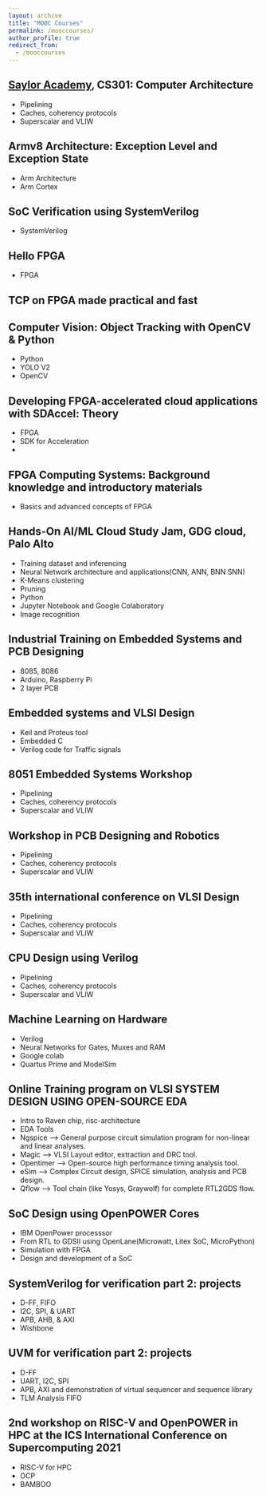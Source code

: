 ```yaml
---
layout: archive
title: "MOOC Courses"
permalink: /mooccourses/
author_profile: true
redirect_from: 
  - /mooccourses
---
```


[Saylor Academy](https://certificates.saylor.org/f19f7b29-e244-4c68-8a11-703b26bcec60#gs.84ymty), CS301: Computer Architecture
--------------------
 - Pipelining
 - Caches, coherency protocols
 - Superscalar and VLIW

Armv8 Architecture: Exception Level and Exception State
--------------------
 - Arm Architecture
 - Arm Cortex

SoC Verification using SystemVerilog
--------------------
 - SystemVerilog

Hello FPGA
--------------------
 - FPGA

TCP on FPGA made practical and fast
--------------------


Computer Vision: Object Tracking with OpenCV & Python
--------------------
 - Python
 - YOLO V2
 - OpenCV

Developing FPGA-accelerated cloud applications with SDAccel: Theory
--------------------
 - FPGA
 - SDK for Acceleration
 - 

FPGA Computing Systems: Background knowledge and introductory materials
--------------------
 - Basics and advanced concepts of FPGA

Hands-On AI/ML Cloud Study Jam, GDG cloud, Palo Alto
--------------------
 - Training dataset and inferencing
 - Neural Network architecture and applications(CNN, ANN, BNN SNN)
 - K-Means clustering
 - Pruning
 - Python
 - Jupyter Notebook and Google Colaboratory
 - Image recognition

Industrial Training on Embedded Systems and PCB Designing
--------------------
 - 8085, 8086
 - Arduino, Raspberry Pi
 - 2 layer PCB

Embedded systems and VLSI Design
--------------------
 - Keil and Proteus tool
 - Embedded C
 - Verilog code for Traffic signals

8051 Embedded Systems Workshop
--------------------
 - Pipelining
 - Caches, coherency protocols
 - Superscalar and VLIW

Workshop in PCB Designing and Robotics
--------------------
 - Pipelining
 - Caches, coherency protocols
 - Superscalar and VLIW

35th international conference on VLSI Design
--------------------
 - Pipelining
 - Caches, coherency protocols
 - Superscalar and VLIW

CPU Design using Verilog
--------------------
 - Pipelining
 - Caches, coherency protocols
 - Superscalar and VLIW

Machine Learning on Hardware
--------------------
 - Verilog
 - Neural Networks for Gates, Muxes and RAM
 - Google colab
 - Quartus Prime and ModelSim

Online Training program on VLSI SYSTEM DESIGN USING OPEN-SOURCE EDA
--------------------
 - Intro to Raven chip, risc-architecture
 - EDA Tools
 - Ngspice –> General purpose circuit simulation program for non-linear and linear 
   analyses.
 - Magic –> VLSI Layout editor, extraction and DRC tool.
 - Opentimer –> Open-source high performance timing analysis tool.
 - eSim –> Complex Circuit design, SPICE simulation, analysis and PCB design.
 - Qflow –> Tool chain (like Yosys, Graywolf) for complete RTL2GDS flow.

SoC Design using OpenPOWER Cores
--------------------
 - IBM OpenPower processsor
 - From RTL to GDSII using OpenLane(Microwatt, Litex SoC, MicroPython)
 - Simulation with FPGA
 - Design and development of a SoC

SystemVerilog for verification part 2: projects
--------------------
 - D-FF, FIFO
 - I2C, SPI, & UART
 - APB, AHB, & AXI
 - Wishbone

UVM for verification part 2: projects
--------------------
 - D-FF
 - UART, I2C, SPI
 - APB, AXI and demonstration of virtual sequencer and sequence library
 - TLM Analysis FIFO

2nd workshop on RISC-V and OpenPOWER in HPC at the ICS International Conference on Supercomputing 2021
--------------------
 - RISC-V for HPC
 - OCP
 - BAMBOO

   
